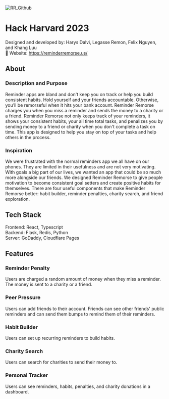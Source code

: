 ![RR_Github](https://github.com/cslegasse/reminder-remorse/assets/102162055/b4b4f04c-646c-4d00-94e1-996b2dd97a7d)

# **Hack Harvard 2023** 
Designed and developed by: Harys Dalvi, Legasse Remon, Felix Nguyen, and Khang Luu\
🔗 Website: https://reminderremorse.us/

## About
### Description and Purpose
Reminder apps are bland and don't keep you on track or help you build consistent habits. Hold yourself and your friends accountable. Otherwise, you’ll be remorseful when it hits your bank account. Reminder Remorse charges you when you miss a reminder and sends the money to a charity or a friend. Reminder Remorse not only keeps track of your reminders, it shows your consistent habits, your all time total tasks, and penalizes you by sending money to a friend or charity when you don't complete a task on time. This app is designed to help you stay on top of your tasks and help others in the process. 

### Inspiration
We were frustrated with the normal reminders app we all have on our phones. They are limited in their usefulness and are not very motivating. With goals a big part of our lives, we wanted an app that could be so much more alongside our friends. We designed Reminder Remorse to give people motivation to become consistent goal setters and create positive habits for themselves. There are four useful components that make Reminder Remorse better: habit builder, reminder penalties, charity search, and friend exploration. 

## Tech Stack
Frontend: React, Typescript\
Backend: Flask, Redis, Python\
Server: GoDaddy, Cloudflare Pages

## Features
### Reminder Penalty
Users are charged a random amount of money when they miss a reminder. The money is sent to a charity or a friend.

### Peer Pressure
Users can add friends to their account. Friends can see other friends' public reminders and can send them bumps to remind them of their reminders.

### Habit Builder
Users can set up recurring reminders to build habits.

### Charity Search
Users can search for charities to send their money to.

### Personal Tracker
Users can see reminders, habits, penalties, and charity donations in a dashboard.
